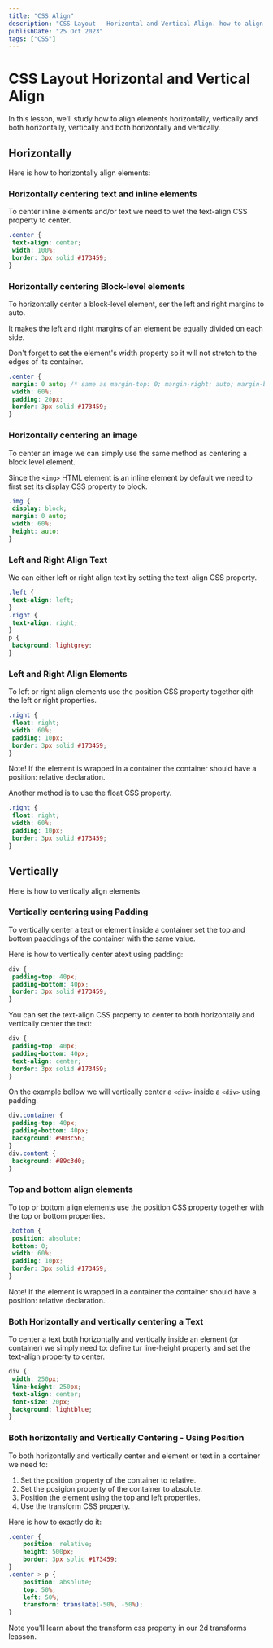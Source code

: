 ```yaml
---
title: "CSS Align"
description: "CSS Layout - Horizontal and Vertical Align. how to align elements horizontally, vertically. Alinear vertical horizontal."
publishDate: "25 Oct 2023"
tags: ["CSS"]
---
```


# CSS Layout Horizontal and Vertical Align

In this lesson, we'll study how to align elements horizontally, vertically and both horizontally, vertically and both horizontally and vertically.

## Horizontally

Here is how to horizontally align elements:

### Horizontally centering text and inline elements

To center inline elements and/or text we need to wet the text-align CSS property to center.

```css
.center {
 text-align: center;
 width: 100%;
 border: 3px solid #173459;
}
```

### Horizontally centering Block-level elements

To horizontally center a block-level element, ser the left and right margins to auto.

It makes the left and right margins of an element be equally divided on each side.

Don't forget to set the element's width property so it will not stretch to the edges of its container.

```css
.center {
 margin: 0 auto; /* same as margin-top: 0; margin-right: auto; margin-bottom: 0; margin-left: auto; */
 width: 60%;
 padding: 20px;
 border: 3px solid #173459;
}
```

### Horizontally centering an image

To center an image we can simply use the same method as centering a block level element.

Since the `<img>` HTML element is an inline element by default we need to first set its display CSS property to
block.

```css
.img {
 display: block;
 margin: 0 auto;
 width: 60%;
 height: auto;
}
```

### Left and Right Align Text

We can either left or right align text by setting the
text-align CSS property.

```css
.left {
 text-align: left;
}
.right {
 text-align: right;
}
p {
 background: lightgrey;
}
```

### Left and Right Align Elements

To left or right align elements use the position CSS property together qith the left or right properties.

```css
.right {
 float: right;
 width: 60%;
 padding: 10px;
 border: 3px solid #173459;
}
```

Note! If the element is wrapped in a container the container should have a position: relative declaration.

Another method is to use the float CSS property.

```css
.right {
 float: right;
 width: 60%;
 padding: 10px;
 border: 3px solid #173459;
}
```

## Vertically

Here is how to vertically align elements

### Vertically centering using Padding

To vertically center a text or element inside a container set the top and bottom paaddings of the container with the same value.

Here is how to vertically center atext using padding:

```css
div {
 padding-top: 40px;
 padding-bottom: 40px;
 border: 3px solid #173459;
}
```

You can set the text-align CSS property to center to both horizontally and
vertically center the text:

```css
div {
 padding-top: 40px;
 padding-bottom: 40px;
 text-align: center;
 border: 3px solid #173459;
}
```

On the example bellow we will vertically center a `<div>` inside a `<div>` using padding.

```css
div.container {
 padding-top: 40px;
 padding-bottom: 40px;
 background: #903c56;
}
div.content {
 background: #89c3d0;
}
```

### Top and bottom align elements

To top or bottom align elements use the position CSS property together with the top or bottom properties.

```css
.bottom {
 position: absolute;
 bottom: 0;
 width: 60%;
 padding: 10px;
 border: 3px solid #173459;
}
```

Note! If the element is wrapped in a container the container should have a position: relative declaration.

### Both Horizontally and vertically centering a Text

To center a text both horizontally and vertically inside an element (or container) we simply need to: define tur line-height property and set the text-align property to center.

```css
div {
 width: 250px;
 line-height: 250px;
 text-align: center;
 font-size: 20px;
 background: lightblue;
}
```

### Both horizontally and Vertically Centering - Using Position

To both horizontally and vertically center and element or text in a container we need
to:

1. Set the position property of the container to relative.
2. Set the posigion property of the container to absolute.
3. Position the element using the top and left properties.
4. Use the transform CSS property.

Here is how to exactly do it:

```css
.center {
    position: relative;
    height: 500px;
    border: 3px solid #173459;
}
.center > p {
    position: absolute;
    top: 50%;
    left: 50%;
    transform: translate(-50%, -50%);
}
```

Note you'll learn about the transform css property in our 2d transforms leasson.

